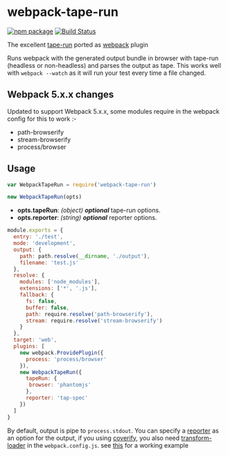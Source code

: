 # webpack-tape-run

[![npm package](https://img.shields.io/badge/npm-1.0.0-blue.svg)](https://www.npmjs.com/package/webpack-tape-run)
[![Build Status](https://travis-ci.org/syarul/webpack-tape-run.svg?branch=master)](https://travis-ci.org/syarul/webpack-tape-run)

The excellent [tape-run](https://github.com/juliangruber/tape-run) ported as [webpack](https://webpack.github.io/) plugin

Runs webpack with the generated output bundle in browser with tape-run (headless or non-headless) and parses the output as tape. 
This works well with ```webpack --watch``` as it will run your test every time a file changed.

## Webpack 5.x.x changes

Updated to support Webpack 5.x.x, some modules require in the webpack config for this to work :-
- path-browserify
- stream-browserify
- process/browser

## Usage

```javascript
var WebpackTapeRun = require('webpack-tape-run')

new WebpackTapeRun(opts)
```
- **opts.tapeRun**: *(object)* ***optional*** tape-run options.
- **opts.reporter**: *(string)* ***optional*** reporter options.

```javascript
module.exports = {
  entry: './test',
  mode: 'development',
  output: {
    path: path.resolve(__dirname, './output'),
    filename: 'test.js'
  },
  resolve: {
    modules: ['node_modules'],
    extensions: ['*', '.js'],
    fallback: {
      fs: false,
      buffer: false,
      path: require.resolve('path-browserify'),
      stream: require.resolve('stream-browserify')
    }
  },
  target: 'web',
  plugins: [
    new webpack.ProvidePlugin({
      process: 'process/browser'
    }),
    new WebpackTapeRun({
      tapeRun: {
       browser: 'phantomjs'
      },
      reporter: 'tap-spec'
    })
  ]
}
```

By default, output is pipe to ```process.stdout```. You can specify a [reporter](https://github.com/sindresorhus/awesome-tap#reporters) as an option for the output, 
if you using [coverify](https://github.com/substack/coverify), you also need [transform-loader](https://github.com/webpack-contrib/transform-loader) in 
the ```webpack.config.js```. see [this](https://github.com/syarul/webpack-tape-run/blob/master/webpack.test.js) for a working example
